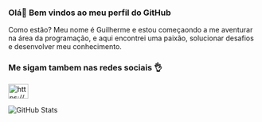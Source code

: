 ### Olá👋 Bem vindos ao meu perfil do GitHub
Como estão? Meu nome é Guilherme e estou começaondo a me aventurar na área da programação,
e aqui encontrei uma paixão, solucionar desafios e desenvolver meu conhecimento.
<h3 align="left">Me sigam tambem nas redes sociais 👌</h3>
<p align="left">
<a href="https://www.linkedin.com/in/guilherme-fran%C3%A7a-4756a8155/" target="blank"><img align="center" src="https://raw.githubusercontent.com/rahuldkjain/github-profile-readme-generator/master/src/images/icons/Social/linked-in-alt.svg" alt="https://www.linkedin.com/in/andr%C3%A9-henrique-silva-9aa371156/" height="30" width="40" /></a>
</p>

![GitHub Stats](https://github-readme-stats.vercel.app/api?username=GuilhermeFdSilva&theme=radical)
<p align="left">
  
